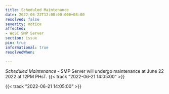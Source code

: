 ```yaml
---
title: Scheduled Maintenance
date: 2022-06-22T12:00:00.000+08:00
resolved: false
severity: notice
affected:
- WoSC SMP Server
section: issue
pin: true
informational: true
resolvedWhen: 

---
```

_Scheduled Maintenance_ - SMP Server will undergo maintenance at June 22 2022 at 12PM PHsT. {{< track "2022-06-21 14:05:00" >}}

{{< track "2022-06-21 14:05:00" >}}